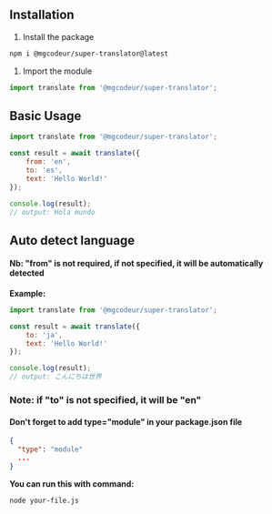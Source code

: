 ## Installation
1. Install the package
```bash
npm i @mgcodeur/super-translator@latest
```

1. Import the module
```js
import translate from '@mgcodeur/super-translator';
```

## Basic Usage
```js
import translate from '@mgcodeur/super-translator';

const result = await translate({
    from: 'en',
    to: 'es',
    text: 'Hello World!'
});

console.log(result);
// output: Hola mundo
```

## Auto detect language
#### Nb: "from" is not required, if not specified, it will be automatically detected

**Example:**

```js
import translate from '@mgcodeur/super-translator';

const result = await translate({
    to: 'ja',
    text: 'Hello World!'
});

console.log(result);
// output: こんにちは世界
```

### Note: if "to" is not specified, it will be "en"
#### Don't forget to add type="module" in your package.json file

```json
{
  "type": "module"
  ...
}
```

**You can run this with command:**
```bash
node your-file.js
```